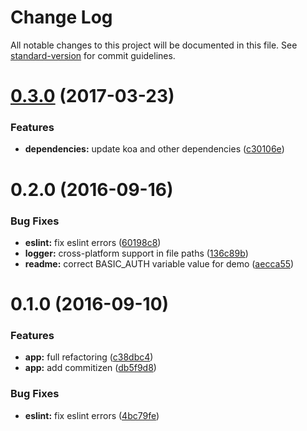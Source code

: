 # Change Log

All notable changes to this project will be documented in this file. See [standard-version](https://github.com/conventional-changelog/standard-version) for commit guidelines.

<a name="0.3.0"></a>
# [0.3.0](https://github.com/ddellamico/koa-rest-api-es6/compare/v0.2.0...v0.3.0) (2017-03-23)


### Features

* **dependencies:** update koa and other dependencies ([c30106e](https://github.com/ddellamico/koa-rest-api-es6/commit/c30106e))



<a name="0.2.0"></a>
# 0.2.0 (2016-09-16)


### Bug Fixes

* **eslint:** fix eslint errors ([60198c8](https://github.com/ddellamico/koa-rest-api-es6/commit/60198c8))
* **logger:** cross-platform support in file paths ([136c89b](https://github.com/ddellamico/koa-rest-api-es6/commit/136c89b))
* **readme:** correct BASIC_AUTH variable value for demo ([aecca55](https://github.com/ddellamico/koa-rest-api-es6/commit/aecca55))


<a name="0.1.0"></a>
# 0.1.0 (2016-09-10)


### Features

* **app:** full refactoring ([c38dbc4](https://github.com/ddellamico/koa-rest-api-es6/commit/c38dbc4))
* **app:** add commitizen ([db5f9d8](https://github.com/ddellamico/koa-rest-api-es6/commit/db5f9d8))

### Bug Fixes

* **eslint:** fix eslint errors ([4bc79fe](https://github.com/ddellamico/koa-rest-api-es6/commit/4bc79fe))
